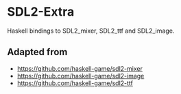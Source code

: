 # SDL2-Extra
Haskell bindings to SDL2_mixer, SDL2_ttf and SDL2_image.

## Adapted from
* https://github.com/haskell-game/sdl2-mixer
* https://github.com/haskell-game/sdl2-image
* https://github.com/haskell-game/sdl2-ttf